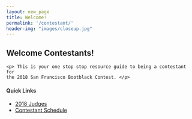 ```yaml
---
layout: new_page
title: Welcome!
permalink: '/contestant/'
header-img: "images/closeup.jpg"
---
```


<div class="row">
  <div class="col-sm-8">
    <h2> Welcome Contestants! </h2>

    <p> This is your one stop stop resource guide to being a contestant for
    the 2018 San Francisco Bootblack Contest. </p>
  </div>
  <div class="col-sm-4">
    <h4>Quick Links</h4>
    <ul class="simple">
      <li><a href="/2018/judges"> 2018 Judges </a></li>
      <li><a href="/2018/contestant/schedule"> Contestant Schedule </a></li>
    </ul>
  </div>
</div>
